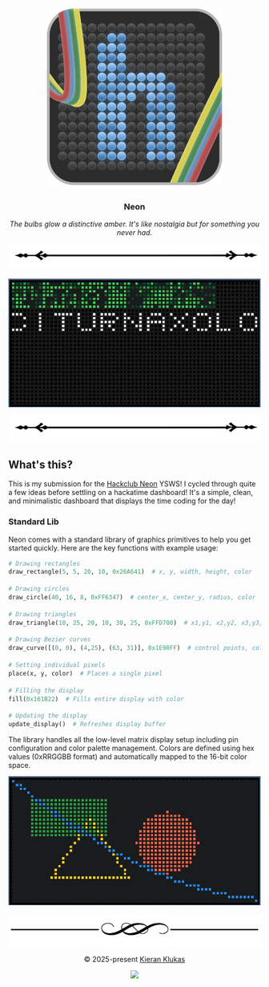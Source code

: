 <h3 align="center">
    <img src="https://raw.githubusercontent.com/taciturnaxolotl/neon/master/.github/images/neon.svg" width="350" alt="Logo"/><br/>
    <img src="https://raw.githubusercontent.com/taciturnaxolotl/carriage/master/.github/images/transparent.png" height="45" width="0px"/>
    <span>Neon</span>
    <img src="https://raw.githubusercontent.com/taciturnaxolotl/carriage/master/.github/images/transparent.png" height="30" width="0px"/>
</h3>

<p align="center">
    <i>The bulbs glow a distinctive amber. It's like nostalgia but for something you never had.</i>
</p>

<p align="center">
	<img src="https://raw.githubusercontent.com/taciturnaxolotl/carriage/master/.github/images/line-break-thin.svg" />
</p>
<p align="center">
	<img src="https://raw.githubusercontent.com/taciturnaxolotl/neon/master/.github/images/demo.webp" />
</p>
<p align="center">
	<img src="https://raw.githubusercontent.com/taciturnaxolotl/carriage/master/.github/images/line-break-thin.svg" />
</p>

## What's this?

This is my submission for the [Hackclub Neon](https://neon.hackclub.com) YSWS! I cycled through quite a few ideas before settling on a hackatime dashboard! It's a simple, clean, and minimalistic dashboard that displays the time coding for the day!

### Standard Lib

Neon comes with a standard library of graphics primitives to help you get started quickly. Here are the key functions with example usage:

```python
# Drawing rectangles
draw_rectangle(5, 5, 20, 10, 0x26A641)  # x, y, width, height, color

# Drawing circles
draw_circle(40, 16, 8, 0xFF6347)  # center_x, center_y, radius, color

# Drawing triangles
draw_triangle(10, 25, 20, 10, 30, 25, 0xFFD700)  # x1,y1, x2,y2, x3,y3, color

# Drawing Bezier curves
draw_curve([(0, 0), (4,25), (63, 31)], 0x1E90FF)  # control points, color

# Setting individual pixels
place(x, y, color)  # Places a single pixel

# Filling the display
fill(0x161B22)  # Fills entire display with color

# Updating the display
update_display()  # Refreshes display buffer
```

The library handles all the low-level matrix display setup including pin configuration and color palette management. Colors are defined using hex values (0xRRGGBB format) and automatically mapped to the 16-bit color space.

<p align="center">
	<img src="https://raw.githubusercontent.com/taciturnaxolotl/neon/master/.github/images/stlib.webp" />
</p>

<p align="center">
	<img src="https://raw.githubusercontent.com/taciturnaxolotl/carriage/master/.github/images/line-break.svg" />
</p>

<p align="center">
	&copy 2025-present <a href="https://github.com/taciturnaxolotl">Kieran Klukas</a>
</p>

<p align="center">
	<a href="https://github.com/taciturnaxolotl/neon/blob/master/LICENSE.md"><img src="https://img.shields.io/static/v1.svg?style=for-the-badge&label=License&message=MIT&logoColor=d9e0ee&colorA=363a4f&colorB=b7bdf8"/></a>
</p>
